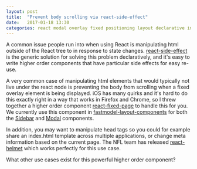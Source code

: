 ```yaml
---
layout: post
title:  "Prevent body scrolling via react-side-effect"
date:   2017-01-18 13:30
categories: react modal overlay fixed positioning layout declarative imperative side effect
---
```


A common issue people run into when using React is manipulating html outside of the React tree to in response to state changes. [react-side-effect](https://github.com/gaearon/react-side-effect) is the generic solution for solving this problem declaratively, and it's easy to write higher order components that have particular side effects for easy re-use.

A very common case of manipulating html elements that would typically not live under the react node is preventing the body from scrolling when a fixed overlay element is being displayed. iOS has many quirks and it's hard to do this exactly right in a way that works in Firefox and Chrome, so I threw together a higher order component [react-fixed-page](https://github.com/moodysalem/react-fixed-page) to handle this for you. We currently use this component in [fastmodel-layout-components](https://github.com/FastModelSports/fastmodel-layout-components) for both the [Sidebar](https://fastmodelsports.github.io/fastmodel-layout-components/#/Modal) and [Modal](https://fastmodelsports.github.io/fastmodel-layout-components/#/Modal) components.

In addition, you may want to manipulate head tags so you could for example share an index.html template across multiple applications, or change meta information based on the current page. The NFL team has released [react-helmet](https://github.com/nfl/react-helmet) which works perfectly for this use case.

What other use cases exist for this powerful higher order component?